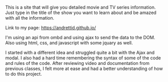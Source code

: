 

This is a site that will give you detailed movie and TV series information. Just type in the title of the show you want to learn about and be amazed with all the information.

Link to my page:
https://andrettid.github.io/

I'm using an api from ombd and using ajax to send the data to the DOM. Also using html, css, and javascript with some jquary as well.

I started with a different idea and struggled quite a bit with the Ajax and modal. I also had a hard time remembering the syntax of some of the code and rules of the code. After reviewing video and documentation from previous classes, I felt more at ease and had a better understanding of how to do this project.
